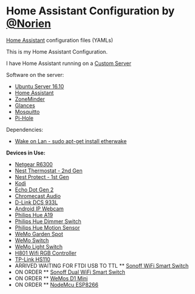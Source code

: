 # Home Assistant Configuration by [@Norien](https://gitter.im/norien)
[Home Assistant](https://home-assistant.io/) configuration files (YAMLs)

This is my Home Assistant Configuration.

I have Home Assistant running on a [Custom Server](https://ca.pcpartpicker.com/list/pNPQxY)

Software on the server:
* [Ubuntu Server 16.10](https://wiki.ubuntu.com/YakketyYak/ReleaseNotes?_ga=1.71415184.261384355.1488387707)
* [Home Assistant](https://home-assistant.io/)
* [ZoneMinder](https://zoneminder.com/)
* [Glances](https://nicolargo.github.io/glances/)
* [Mosquitto](https://mosquitto.org/)
* [Pi-Hole](https://pi-hole.net/)

Dependencies:
* [Wake on Lan - sudo apt-get install etherwake](https://launchpad.net/ubuntu/+source/etherwake)

**Devices in Use:**
* [Netgear R6300](http://a.co/hKI7tOr)
* [Nest Thermostat - 2nd Gen](http://a.co/6BsUg19)
* [Nest Protect - 1st Gen](http://a.co/5p5p97O)
* [Kodi](https://kodi.tv/)
* [Echo Dot Gen 2](http://amzn.to/2hvCexj)
* [Chromecast Audio](http://www.bestbuy.ca/en-CA/product/google-google-chromecast-audio-ga3a00153-a03-z01/10392132.aspx?icmp=googlestore_chromecastaudio_footer_shopnow&fromBrandStore=google)
* [D-Link DCS 933L](http://a.co/aA0add8)
* [Android IP Webcam](https://play.google.com/store/apps/details?id=com.pas.webcam)
* [Philips Hue A19](http://a.co/i7IHr5e)
* [Philips Hue Dimmer Switch](http://a.co/h1jaVRc)
* [Philips Hue Motion Sensor](http://a.co/j12WCmq)
* [WeMo Garden Spot](http://a.co/7MDbYfc)
* [WeMo Switch](http://a.co/iqSGwpO)
* [WeMo Light Switch](http://a.co/d2HZ753)
* [H801 Wifi RGB Controller](http://a.co/ej6LvjZ)
* [TP-Link HS110](http://a.co/2Z7Jq9k)
* ARRIVED WAITING FOR FTDI USB TO TTL ** [Sonoff WiFi Smart Switch](https://www.itead.cc/sonoff-wifi-wireless-switch.html)
* ON ORDER ** [Sonoff Dual WiFi Smart Switch](http://www.ebay.ca/itm/112266257555?_trksid=p2060353.m2749.l2649&ssPageName=STRK%3AMEBIDX%3AIT)
* ON ORDER ** [WeMos D1 Mini](http://www.ebay.ca/itm/182035363514?_trksid=p2060353.m2749.l2649&ssPageName=STRK%3AMEBIDX%3AIT)
* ON ORDER ** [NodeMcu ESP8266](https://geek.wish.com/search/1pc%20NodeMcu%20Lua%20ESP8266%20CH340G%20WIFI%20Internet%20Development%20Board%20Module#cid=58c646190b362f70c8bbeb10)
